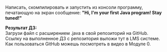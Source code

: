 Написать, скомпилировать и запустить из консоли программу, печатающую на экран сообщение: **"Hi, I'm your first Java program! Stay tuned!"**

**Результат ДЗ:**  
Загрузи файл с расширением .java в свой репозиторий на GitHub. Ссылку на выполненное ДЗ с репозитория выложи тут в LMS системе. Как пользоваться GitHub можешь посмотреть в видео в Модуле 0.